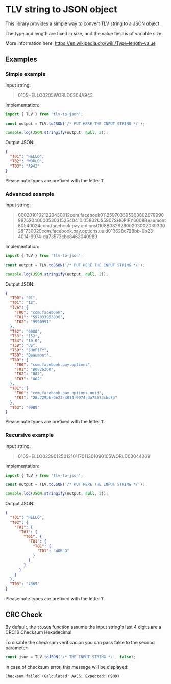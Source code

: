 # TLV string to JSON object

This library provides a simple way to convert TLV string to a JSON object. 

The type and length are fixed in size, and the value field is of variable size.

More information here: https://en.wikipedia.org/wiki/Type–length–value

## Examples

### Simple example

Input string:
> 0105HELLO0205WORLD0304A943

Implementation:
```typescript
import { TLV } from 'tlv-to-json';

const output = TLV.toJSON('/* PUT HERE THE INPUT STRING */');

console.log(JSON.stringify(output, null, 2));
```

Output JSON:
```json
{
  "T01": "HELLO",
  "T02": "WORLD",
  "T03": "A943"
}
```

Please note types are prefixed with the letter `T`.

### Advanced example

Input string:
> 00020101021226430012com.facebook011259703395303802079990997520400005303152540410.05802US5907SHOPIFY6008Beaumont80540024com.facebook.pay.options0108B08262600203002030300281730029com.facebook.pay.options.uuid013628c729bb-0b23-4014-9974-da73573cbc8463040989

Implementation:
```typescript
import { TLV } from 'tlv-to-json';

const output = TLV.toJSON('/* PUT HERE THE INPUT STRING */');

console.log(JSON.stringify(output, null, 2));
```

Output JSON:
```json
{
  "T00": "01",
  "T01": "12",
  "T26": {
    "T00": "com.facebook",
    "T01": "597033953038",
    "T02": "9990997"
  },
  "T52": "0000",
  "T53": "152",
  "T54": "10.0",
  "T58": "US",
  "T59": "SHOPIFY",
  "T60": "Beaumont",
  "T80": {
    "T00": "com.facebook.pay.options",
    "T01": "B0826260",
    "T02": "002",
    "T03": "002"
  },
  "T81": {
    "T00": "com.facebook.pay.options.uuid",
    "T01": "28c729bb-0b23-4014-9974-da73573cbc84"
  },
  "T63": "0989"
}
```

Please note types are prefixed with the letter `T`.

### Recursive example

Input string:
> 0105HELLO0229012501210117011301090105WORLD03044369

Implementation:
```typescript
import { TLV } from 'tlv-to-json';

const output = TLV.toJSON('/* PUT HERE THE INPUT STRING */');

console.log(JSON.stringify(output, null, 2));
```

Output JSON:
```json
{
  "T01": "HELLO",
  "T02": {
    "T01": {
      "T01": {
        "T01": {
          "T01": {
            "T01": {
              "T01": "WORLD"
            }
          }
        }
      }
    }
  },
  "T03": "4369"
}
```

Please note types are prefixed with the letter `T`.

## CRC Check

By default, the `toJSON` function assume the input string's last 4 digits are a CRC16 Checksum Hexadecimal.

To disable the checksum verificación you can pass false to the second parameter:
```typescript
const json = TLV.toJSON('/* THE INPUT STRING */', false);
```

In case of checksum error, this message will be displayed:
```
Checksum failed (Calculated: AAE6, Expected: 0989)
```